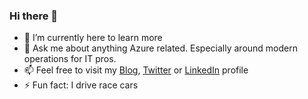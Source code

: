 ### Hi there 👋

- 🌱 I’m currently here to learn more
- 💬 Ask me about anything Azure related. Especially around modern operations for IT pros.
- 📫 Feel free to visit my [Blog](https://adatum.no), [Twitter](https://twitter.com/ehrnst) or [LinkedIn](https://linkedin.com/in/martinehrnst) profile
- ⚡ Fun fact: I drive race cars
